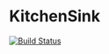 # KitchenSink

[![Build Status](https://github.com/AbbyFraenkel/KitchenSink.jl/actions/workflows/CI.yml/badge.svg?branch=master)](https://github.com/AbbyFraenkel/KitchenSink.jl/actions/workflows/CI.yml?query=branch%3Amaster)

